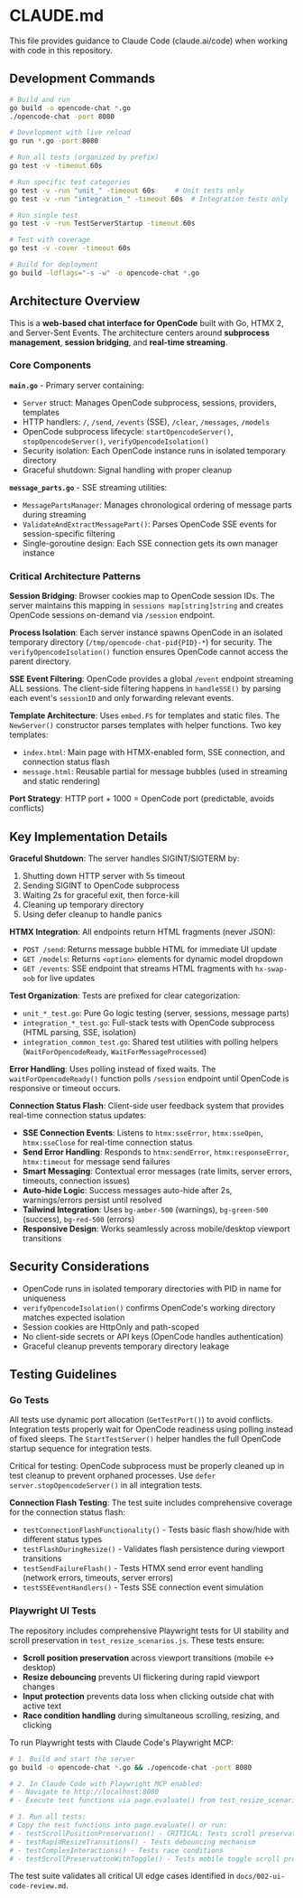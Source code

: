 # CLAUDE.md

This file provides guidance to Claude Code (claude.ai/code) when working with code in this repository.

## Development Commands

```bash
# Build and run
go build -o opencode-chat *.go
./opencode-chat -port 8080

# Development with live reload
go run *.go -port 8080

# Run all tests (organized by prefix)
go test -v -timeout 60s

# Run specific test categories
go test -v -run "unit_" -timeout 60s     # Unit tests only
go test -v -run "integration_" -timeout 60s  # Integration tests only

# Run single test
go test -v -run TestServerStartup -timeout 60s

# Test with coverage
go test -v -cover -timeout 60s

# Build for deployment
go build -ldflags="-s -w" -o opencode-chat *.go
```

## Architecture Overview

This is a **web-based chat interface for OpenCode** built with Go, HTMX 2, and Server-Sent Events. The architecture centers around **subprocess management**, **session bridging**, and **real-time streaming**.

### Core Components

**`main.go`** - Primary server containing:
- `Server` struct: Manages OpenCode subprocess, sessions, providers, templates
- HTTP handlers: `/`, `/send`, `/events` (SSE), `/clear`, `/messages`, `/models`
- OpenCode subprocess lifecycle: `startOpencodeServer()`, `stopOpencodeServer()`, `verifyOpencodeIsolation()`
- Security isolation: Each OpenCode instance runs in isolated temporary directory
- Graceful shutdown: Signal handling with proper cleanup

**`message_parts.go`** - SSE streaming utilities:
- `MessagePartsManager`: Manages chronological ordering of message parts during streaming
- `ValidateAndExtractMessagePart()`: Parses OpenCode SSE events for session-specific filtering
- Single-goroutine design: Each SSE connection gets its own manager instance

### Critical Architecture Patterns

**Session Bridging**: Browser cookies map to OpenCode session IDs. The server maintains this mapping in `sessions map[string]string` and creates OpenCode sessions on-demand via `/session` endpoint.

**Process Isolation**: Each server instance spawns OpenCode in an isolated temporary directory (`/tmp/opencode-chat-pid{PID}-*`) for security. The `verifyOpencodeIsolation()` function ensures OpenCode cannot access the parent directory.

**SSE Event Filtering**: OpenCode provides a global `/event` endpoint streaming ALL sessions. The client-side filtering happens in `handleSSE()` by parsing each event's `sessionID` and only forwarding relevant events.

**Template Architecture**: Uses `embed.FS` for templates and static files. The `NewServer()` constructor parses templates with helper functions. Two key templates:
- `index.html`: Main page with HTMX-enabled form, SSE connection, and connection status flash
- `message.html`: Reusable partial for message bubbles (used in streaming and static rendering)

**Port Strategy**: HTTP port + 1000 = OpenCode port (predictable, avoids conflicts)

## Key Implementation Details

**Graceful Shutdown**: The server handles SIGINT/SIGTERM by:
1. Shutting down HTTP server with 5s timeout
2. Sending SIGINT to OpenCode subprocess  
3. Waiting 2s for graceful exit, then force-kill
4. Cleaning up temporary directory
5. Using defer cleanup to handle panics

**HTMX Integration**: All endpoints return HTML fragments (never JSON):
- `POST /send`: Returns message bubble HTML for immediate UI update
- `GET /models`: Returns `<option>` elements for dynamic model dropdown
- `GET /events`: SSE endpoint that streams HTML fragments with `hx-swap-oob` for live updates

**Test Organization**: Tests are prefixed for clear categorization:
- `unit_*_test.go`: Pure Go logic testing (server, sessions, message parts)
- `integration_*_test.go`: Full-stack tests with OpenCode subprocess (HTML parsing, SSE, isolation)
- `integration_common_test.go`: Shared test utilities with polling helpers (`WaitForOpencodeReady`, `WaitForMessageProcessed`)

**Error Handling**: Uses polling instead of fixed waits. The `waitForOpencodeReady()` function polls `/session` endpoint until OpenCode is responsive or timeout occurs.

**Connection Status Flash**: Client-side user feedback system that provides real-time connection status updates:
- **SSE Connection Events**: Listens to `htmx:sseError`, `htmx:sseOpen`, `htmx:sseClose` for real-time connection status
- **Send Error Handling**: Responds to `htmx:sendError`, `htmx:responseError`, `htmx:timeout` for message send failures
- **Smart Messaging**: Contextual error messages (rate limits, server errors, timeouts, connection issues)
- **Auto-hide Logic**: Success messages auto-hide after 2s, warnings/errors persist until resolved
- **Tailwind Integration**: Uses `bg-amber-500` (warnings), `bg-green-500` (success), `bg-red-500` (errors)
- **Responsive Design**: Works seamlessly across mobile/desktop viewport transitions

## Security Considerations

- OpenCode runs in isolated temporary directories with PID in name for uniqueness
- `verifyOpencodeIsolation()` confirms OpenCode's working directory matches expected isolation
- Session cookies are HttpOnly and path-scoped
- No client-side secrets or API keys (OpenCode handles authentication)
- Graceful cleanup prevents temporary directory leakage

## Testing Guidelines

### Go Tests

All tests use dynamic port allocation (`GetTestPort()`) to avoid conflicts. Integration tests properly wait for OpenCode readiness using polling instead of fixed sleeps. The `StartTestServer()` helper handles the full OpenCode startup sequence for integration tests.

Critical for testing: OpenCode subprocess must be properly cleaned up in test cleanup to prevent orphaned processes. Use `defer server.stopOpencodeServer()` in all integration tests.

**Connection Flash Testing**: The test suite includes comprehensive coverage for the connection status flash:
- `testConnectionFlashFunctionality()` - Tests basic flash show/hide with different status types
- `testFlashDuringResize()` - Validates flash persistence during viewport transitions
- `testSendFailureFlash()` - Tests HTMX send error event handling (network errors, timeouts, server errors)
- `testSSEEventHandlers()` - Tests SSE connection event simulation

### Playwright UI Tests

The repository includes comprehensive Playwright tests for UI stability and scroll preservation in `test_resize_scenarios.js`. These tests ensure:
- **Scroll position preservation** across viewport transitions (mobile ↔ desktop)
- **Resize debouncing** prevents UI flickering during rapid viewport changes
- **Input protection** prevents data loss when clicking outside chat with active text
- **Race condition handling** during simultaneous scrolling, resizing, and clicking

To run Playwright tests with Claude Code's Playwright MCP:

```bash
# 1. Build and start the server
go build -o opencode-chat *.go && ./opencode-chat -port 8080

# 2. In Claude Code with Playwright MCP enabled:
# - Navigate to http://localhost:8080
# - Execute test functions via page.evaluate() from test_resize_scenarios.js

# 3. Run all tests:
# Copy the test functions into page.evaluate() or run:
# - testScrollPositionPreservation() - CRITICAL: Tests scroll preservation
# - testRapidResizeTransitions() - Tests debouncing mechanism
# - testComplexInteractions() - Tests race conditions
# - testScrollPreservationWithToggle() - Tests mobile toggle scroll preservation
```

The test suite validates all critical UI edge cases identified in `docs/002-ui-code-review.md`.